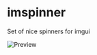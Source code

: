 # imspinner
Set of nice spinners for imgui

![Preview](https://user-images.githubusercontent.com/918081/216844582-8dd02a6e-8598-413d-9655-053bf321309f.gif)
